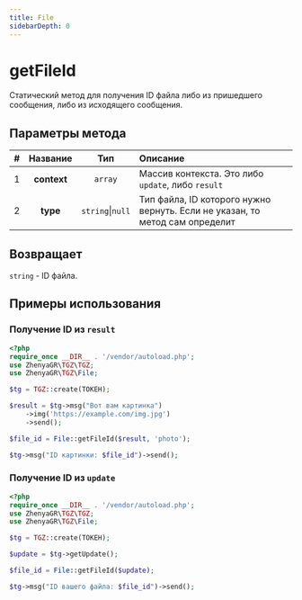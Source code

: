 ```yaml
---
title: File
sidebarDepth: 0
---
```


# getFileId
Статический метод для получения ID файла либо из пришедшего сообщения, либо из исходящего сообщения.

## Параметры метода
| # |  Название   |       Тип        | Описание                                                                     |
|:-:|:-----------:|:----------------:|:-----------------------------------------------------------------------------|
| 1 | **context** |     `array`      | Массив контекста. Это либо `update`, либо `result`                           |
| 2 |  **type**   | `string`\|`null` | Тип файла, ID которого нужно вернуть. Если не указан, то метод сам определит |

## Возвращает
`string` - ID файла.

## Примеры использования

### Получение ID из `result`
```php
<?php
require_once __DIR__ . '/vendor/autoload.php';
use ZhenyaGR\TGZ\TGZ;
use ZhenyaGR\TGZ\File;

$tg = TGZ::create(ТОКЕН);

$result = $tg->msg("Вот вам картинка")
    ->img('https://example.com/img.jpg')
    ->send();

$file_id = File::getFileId($result, 'photo');

$tg->msg("ID картинки: $file_id")->send();
```

### Получение ID из `update`
```php
<?php
require_once __DIR__ . '/vendor/autoload.php';
use ZhenyaGR\TGZ\TGZ;
use ZhenyaGR\TGZ\File;

$tg = TGZ::create(ТОКЕН);

$update = $tg->getUpdate();

$file_id = File::getFileId($update);

$tg->msg("ID вашего файла: $file_id")->send();
```



